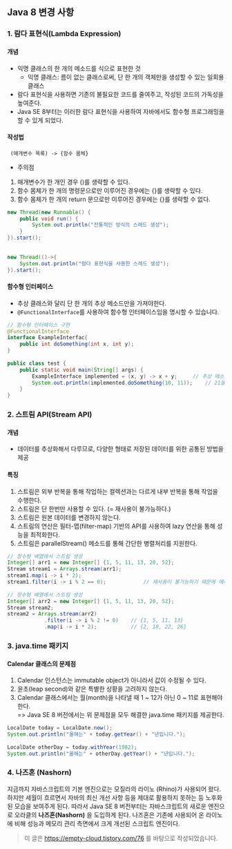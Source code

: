 ## Java 8 변경 사항
### 1. 람다 표현식(Lambda Expression)
#### 개념
* 익명 클래스의 한 개의 메소드를 식으로 표현한 것
  * 익명 클래스: 름이 없는 클래스로써, 단 한 개의 객체만을 생성할 수 있는 일회용 클래스
* 람다 표현식을 사용하면 기존의 불필요한 코드를 줄여주고, 작성된 코드의 가독성을 높여준다.
* Java SE 8부터는 이러한 람다 표현식을 사용하여 자바에서도 함수형 프로그래밍을 할 수 있게 되었다.

#### 작성법
``` (매개변수 목록) -> {함수 몸체}```
* 주의점
1. 매개변수가 한 개인 경우 ()를 생략할 수 있다.
2. 함수 몸체가 한 개의 명령문으로만 이루어진 경우에는 {}를 생략할 수 있다.
3. 함수 몸체가 한 개의 return 문으로만 이루어진 경우에는 {}를 생략할 수 없다.
``` java
new Thread(new Runnable() {
    public void run() {
        System.out.println("전통적인 방식의 스레드 생성");
    }
}).start();
 
 
new Thread(()->{
    System.out.println("람다 표현식을 사용한 스레드 생성");
}).start();
```

#### 함수형 인터페이스
* 추상 클래스와 달리 단 한 개의 추상 메소드만을 가져야한다.
* `@FunctionalInterface`를 사용하여 함수형 인터페이스임을 명시할 수 있습니다.
``` java
// 함수형 인터페이스 구현
@FunctionalInterface
interface ExampleInterfac{
    public int doSomething(int x, int y);
}
 
public class test {
    public static void main(String[] args) {
        ExampleInterface implemented = (x, y) -> x + y;		// 추상 메소드 구현
        System.out.println(implemented.doSomething(10, 11));	// 21을 출력함
    }
}
```

### 2. 스트림 API(Stream API)
#### 개념
* 데이터를 추상화해서 다루므로, 다양한 형태로 저장된 데이터를 위한 공통된 방법을 제공

#### 특징
1. 스트림은 외부 반복을 통해 작업하는 컬렉션과는 다르게 내부 반복을 통해 작업을 수행한다.
2. 스트림은 단 한번만 사용할 수 있다. (= 재사용이 불가능하다.)
3. 스트림은 원본 데이터를 변경하지 않는다.
4. 스트림의 연산은 필터-맵(filter-map) 기반의 API를 사용하여 lazy 연산을 통해 성능을 최적화한다.
5. 스트림은 parallelStream() 메소드를 통해 간단한 병렬처리를 지원한다.
``` java
// 정수형 배열에서 스트림 생성
Integer[] arr1 = new Integer[] {1, 5, 11, 13, 20, 52};
Stream stream1 = Arrays.stream(arr1);
stream1.map(i -> i * 2);
stream1.filter(i -> i % 2 == 0);			// 재사용이 불가능하기 때문에 에러 발생!
 
// 정수형 배열에서 스트림 생성
Integer[] arr2 = new Integer[] {1, 5, 11, 13, 20, 52};
Stream stream2;
stream2 = Arrays.stream(arr2)
            .filter(i -> i % 2 != 0)	// {1, 5, 11, 13}
            .map(i -> i * 2);			// {2, 10, 22, 26}
```

### 3. java.time 패키지
#### Calendar 클래스의 문제점
1. Calendar 인스턴스는 immutable object가 아니라서 값이 수정될 수 있다.
2. 윤초(leap second)와 같은 특별한 상황을 고려하지 않는다.
3. Calendar 클래스에서는 월(month)을 나타낼 때 1 ~ 12가 아닌 0 ~ 11로 표현해야 한다.  
=> Java SE 8 버전에서는 위 문제점을 모두 해결한 java.time 패키지를 제공한다.
``` java
LocalDate today = LocalDate.now();
System.out.println("올해는" + today.getYear() + "년입니다.");
 
LocalDate otherDay = today.withYear(1982);
System.out.println("올해는" + otherDay.getYear() + "년입니다.");
```

### 4. 나즈혼 (Nashorn)
지금까지 자바스크립트의 기본 엔진으로는 모질라의 라이노 (Rhino)가 사용되어 왔다. 
하지만 세월이 흐르면서 자바의 최신 개선 사항 등을 제대로 활용하지 못하는 등 노후화 된 모습을 보여주게 된다.
따라서 Java SE 8 버전부터는 자바스크립트의 새로운 엔진으로 오라클의 **나즈혼(Nashorn)** 을 도입하게 된다. 
나즈혼은 기존에 사용되어 온 라이노에 비해 성능과 메모리 관리 측면에서 크게 개선된 스크립트 엔진이다.

> 이 글은 https://empty-cloud.tistory.com/76 를 바탕으로 작성되었습니다.
